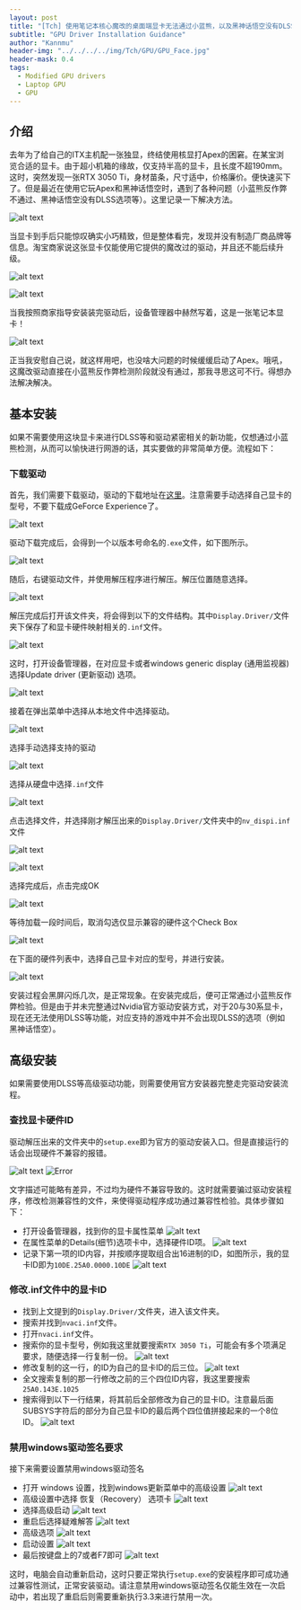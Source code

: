 ```yaml
---
layout: post
title: "[Tch] 使用笔记本核心魔改的桌面端显卡无法通过小蓝熊，以及黑神话悟空没有DLSS的解决方法"
subtitle: "GPU Driver Installation Guidance"
author: "Kannmu"
header-img: "../../../../img/Tch/GPU/GPU_Face.jpg"
header-mask: 0.4
tags:
  - Modified GPU drivers
  - Laptop GPU
  - GPU
---
```


<!-- Latex Support -->
<head>
    <script src="https://cdn.mathjax.org/mathjax/latest/MathJax.js?config=TeX-AMS-MML_HTMLorMML" type="text/javascript"></script>
    <script type="text/x-mathjax-config">
        MathJax.Hub.Config({
            tex2jax: {
            skipTags: ['script', 'noscript', 'style', 'textarea', 'pre'],
            inlineMath: [['$','$']]
            }
        });
    </script>
</head>



## 介绍

去年为了给自己的ITX主机配一张独显，终结使用核显打Apex的困窘。在某宝浏览合适的显卡。由于超小机箱的缘故，仅支持半高的显卡，且长度不超190mm。这时，突然发现一张RTX 3050 Ti，身材苗条，尺寸适中，价格廉价。便快速买下了。但是最近在使用它玩Apex和黑神话悟空时，遇到了各种问题（小蓝熊反作弊不通过、黑神话悟空没有DLSS选项等）。这里记录一下解决方法。

![alt text](../../../../img/Tch/GPU/GPU_ALL.jpg)

当显卡到手后只能惊叹确实小巧精致，但是整体看完，发现并没有制造厂商品牌等信息。淘宝商家说这张显卡仅能使用它提供的魔改过的驱动，并且还不能后续升级。

![alt text](../../../../img/Tch/GPU/GPU_IO.jpg)

![alt text](../../../../img/Tch/GPU/GPU_Back.jpg)

当我按照商家指导安装装完驱动后，设备管理器中赫然写着，这是一张笔记本显卡！

![alt text](../../../../img/Tch/GPU/GPU_0.png)

正当我安慰自己说，就这样用吧，也没啥大问题的时候缓缓启动了Apex。哦吼，这魔改驱动直接在小蓝熊反作弊检测阶段就没有通过，那我寻思这可不行。得想办法解决解决。

## 基本安装

如果不需要使用这块显卡来进行DLSS等和驱动紧密相关的新功能，仅想通过小蓝熊检测，从而可以愉快进行网游的话，其实要做的非常简单方便。流程如下：

### 下载驱动

首先，我们需要下载驱动，驱动的下载地址在[这里](https://www.nvidia.cn/geforce/drivers/)。注意需要手动选择自己显卡的型号，不要下载成GeForce Experience了。

![alt text](../../../../img/Tch/GPU/GPU_1.png)

驱动下载完成后，会得到一个以版本号命名的```.exe```文件，如下图所示。

![alt text](../../../../img/Tch/GPU/GPU_Driver.png)

随后，右键驱动文件，并使用解压程序进行解压。解压位置随意选择。

![alt text](../../../../img/Tch/GPU/GPU_Unzip.png)

解压完成后打开该文件夹，将会得到以下的文件结构。其中```Display.Driver/```文件夹下保存了和显卡硬件映射相关的```.inf```文件。

![alt text](../../../../img/Tch/GPU/GPU_Unzip_Finish.png)

这时，打开设备管理器，在对应显卡或者windows generic display (通用监视器) 选择Update driver (更新驱动) 选项。

![alt text](../../../../img/Tch/GPU/image.png)

接着在弹出菜单中选择从本地文件中选择驱动。

![alt text](../../../../img/Tch/GPU/image-1.png)

选择手动选择支持的驱动

![alt text](../../../../img/Tch/GPU/image-2.png)

选择从硬盘中选择```.inf```文件

![alt text](../../../../img/Tch/GPU/image-3.png)

点击选择文件，并选择刚才解压出来的```Display.Driver/```文件夹中的```nv_dispi.inf```文件

![alt text](../../../../img/Tch/GPU/image-4.png)

![alt text](../../../../img/Tch/GPU/image-5.png)

选择完成后，点击完成OK

![alt text](../../../../img/Tch/GPU/image-6.png)

等待加载一段时间后，取消勾选仅显示兼容的硬件这个Check Box

![alt text](../../../../img/Tch/GPU/image-7.png)

在下面的硬件列表中，选择自己显卡对应的型号，并进行安装。

![alt text](../../../../img/Tch/GPU/image-8.png)

安装过程会黑屏闪烁几次，是正常现象。在安装完成后，便可正常通过小蓝熊反作弊检验。但是由于并未完整通过Nvidia官方驱动安装方式，对于20与30系显卡，现在还无法使用DLSS等功能，对应支持的游戏中并不会出现DLSS的选项（例如黑神话悟空）。

## 高级安装

如果需要使用DLSS等高级驱动功能，则需要使用官方安装器完整走完驱动安装流程。

### 查找显卡硬件ID

驱动解压出来的文件夹中的```setup.exe```即为官方的驱动安装入口。但是直接运行的话会出现硬件不兼容的报错。

![alt text](../../../../img/Tch/GPU/image-9.png)
![Error](https://dynamic-image.yesky.com/1200x-/uploadImages/2022/074/13/9HFLS1N5478A.jpg)

文字描述可能略有差异，不过均为硬件不兼容导致的。这时就需要骗过驱动安装程序，修改检测兼容性的文件，来使得驱动程序成功通过兼容性检验。具体步骤如下：

- 打开设备管理器，找到你的显卡属性菜单
![alt text](../../../../img/Tch/GPU/image-11.png)
- 在属性菜单的Details(细节)选项卡中，选择硬件ID项。
![alt text](../../../../img/Tch/GPU/image-12.png)
- 记录下第一项的ID内容，并按顺序提取组合出16进制的ID，如图所示，我的显卡ID即为```10DE.25A0.0000.10DE```
![alt text](../../../../img/Tch/GPU/image-13.png)

### 修改.inf文件中的显卡ID

- 找到上文提到的```Display.Driver/```文件夹，进入该文件夹。
- 搜索并找到```nvaci.inf```文件。
- 打开```nvaci.inf```文件。
- 搜索你的显卡型号，例如我这里就要搜索```RTX 3050 Ti```，可能会有多个项满足要求，随便选择一行复制一份。
![alt text](../../../../img/Tch/GPU/image-10.png)
- 修改复制的这一行，的ID为自己的显卡ID的后三位。
![alt text](../../../../img/Tch/GPU/image-14.png)
- 全文搜索复制的那一行修改之前的三个四位ID内容，我这里要搜索```25A0.143E.1025```
- 搜索得到以下一行结果，将其前后全部修改为自己的显卡ID。注意最后面SUBSYS字符后的部分为自己显卡ID的最后两个四位值拼接起来的一个8位ID。
![alt text](../../../../img/Tch/GPU/image-15.png)

### 禁用windows驱动签名要求

接下来需要设置禁用windows驱动签名

- 打开 windows 设置，找到windows更新菜单中的高级设置
![alt text](../../../../img/Tch/GPU/image-16.png)
- 高级设置中选择 恢复（Recovery） 选项卡
![alt text](../../../../img/Tch/GPU/image-17.png)
- 选择高级启动
![alt text](../../../../img/Tch/GPU/image-18.png)
- 重启后选择疑难解答
![alt text](https://mspoweruser.com/wp-content/uploads/2024/01/Driver-Signature-Enforcement-Windows-11-Troubleshoot-e1704803350424.jpg)
- 高级选项
![alt text](https://mspoweruser.com/wp-content/uploads/2024/01/Driver-Signature-Enforcement-Windows-11-Advanced-Options-e1704803529871.jpg)
- 启动设置
![alt text](https://mspoweruser.com/wp-content/uploads/2024/01/Driver-Signature-Enforcement-Windows-11-Startup-Settings-e1704804046896.jpg)
- 最后按键盘上的7或者F7即可
![alt text](https://mspoweruser.com/wp-content/uploads/2024/01/Driver-Signature-Enforcement-Windows-11-Startup-Settings-Restart-e1704804317196.jpg)

这时，电脑会自动重新启动，这时只要正常执行```setup.exe```的安装程序即可成功通过兼容性测试，正常安装驱动。请注意禁用windows驱动签名仅能生效在一次启动中，若出现了重启后则需要重新执行3.3来进行禁用一次。


